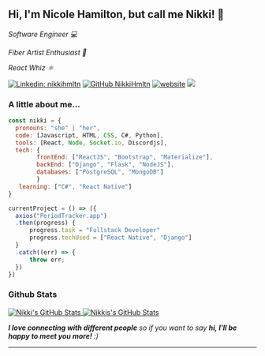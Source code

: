 <h2> Hi, I'm Nicole Hamilton, but call me Nikki! 👾</h2>

<p><em>Software Engineer 💻</em></p> 
<p><em>Fiber Artist Enthusiast 🦙</em></p> 
<p><em>React Whiz ⚛️</em></p> 

[![Linkedin: nikkihmltn](https://img.shields.io/badge/-nikkihmltn-blue?style=flat-square&logo=Linkedin&logoColor=white&link=https://www.linkedin.com/in/nikkihmltn/)](https://www.linkedin.com/in/nikkihmltn/)
[![GitHub NikkiHmltn](https://img.shields.io/github/followers/NikkiHmltn?label=follow&style=social)](https://github.com/NikkiHmltn)
[![website](https://img.shields.io/badge/Website-46a2f1.svg?&style=flat-square&logo=Google-Chrome&logoColor=white&link=https://nikkihmltn.me/)](https://nikkihmltn.me/)
![](https://visitor-badge.glitch.me/badge?page_id=NikkiHmltn.NikkiHmltn)

### A little about me...  

```javascript
const nikki = {
  pronouns: "she" | "her",
  code: [Javascript, HTML, CSS, C#, Python],
  tools: [React, Node, Socket.io, Discordjs],
  tech: {
        frontEnd: ["ReactJS", "Bootstrap", "Materialize"], 
        backEnd: ["Django", "Flask", "NodeJS"],
        databases: ["PostgreSQL", "MongoDB"]
        }
   learning: ["C#", "React Native"]
}

currentProject = () => ({
  axios("PeriodTracker.app")
  .then(progress) {
      progress.task = "Fullstack Developer"
      progress.techUsed = ["React Native", "Django"]
  }
  .catch((err) => {
      throw err;
  })
})


```
### Github Stats
<a href="https://github.com/NikkiHmltn/NikkiHmltn">
  <img align="center" src="https://github-readme-stats.vercel.app/api/top-langs/?username=NikkiHmltn&hide=c%2B%2B,c,html&title_color=6aa6f8&text_color=8a919a&icon_color=6aa6f8&bg_color=0e1116" alt="Nikki's GitHub Stats" />
</a>

<a href="https://github.com/NikkiHmltn/NikkiHmltn">
  <img align="center" src="https://github-readme-stats.vercel.app/api?username=NikkiHmltn&show_icons=true&line_height=27&count_private=true&title_color=6aa6f8&text_color=8a919a&icon_color=6aa6f8&bg_color=0e1116" alt="Nikkis's GitHub Stats" />
</a>

<em><b>I love connecting with different people</b> so if you want to say <b>hi, I'll be happy to meet you more!</b> :)</em>

---

